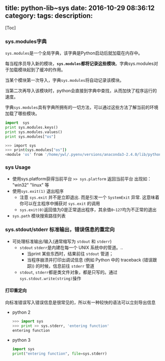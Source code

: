 title: python-lib~sys
date: 2016-10-29 08:36:12
category:
tags:
description:
---
[Toc]

### sys.modules字典

`sys.modules`是一个全局字典，该字典是Python启动后就加载在内存中。

每当程序员导入新的模块，**`sys.modules`都将记录这些模块**。字典sys.modules对于加载模块起到了缓冲的作用。

当某个模块第一次导入，字典`sys.modules`将自动记录该模块。

当第二次再导入该模块时，python会直接到字典中查找，从而加快了程序运行的速度。

字典`sys.modules`具有字典所拥有的一切方法，可以通过这些方法了解当前的环境加载了哪些模块。

```python
import  sys
print sys.modules.keys()
print sys.modules.values()
print sys.modules["os"]
```
```bash
>>> import sys
>>> print(sys.modules["os"])
<module 'os' from '/home/ywl/.pyenv/versions/anaconda3-2.4.0/lib/python3.5/os.py'>
```

### sys Usage

*   使用sys.platform获得当前平台
    `>> sys.platform`  返回当前平台 出现如： "win32" "linux" 等
*   使用`sys.exit(1)` 退出程序
    * 注意 `sys.exit` 并不是立即退出. 而是引发一个 `SystemExit` 异常. 这意味着你可以在主程序中捕获对 `sys.exit` 的调用
    * `sys.exit(0)`返回值为0是正常退出程序，其余值`0~127`均为不正常的退出
*   `sys.path` 模块搜索路径列表

### sys.stdout/stderr 标准输出，错误信息的重定向
*   可处理标准输出/输入(通常缩写为 `stdout` 和 `stderr`) 
    *   `stdout` `stderr`是内建在每一个 UNIX 系统中的管道。..
        *   当print 某些东西时，结果前往 `stdout` 管道；
        *   当程序崩溃并打印出调试信息 (例如 Python 中的 traceback (错误跟踪)) 的时候，信息前往 `stderr` 管道
    *   `stdout`, `stderr`都是类文件对象，都是只写的。通过 `sys.stdout.write(string)`操作

#### 打印重定向

向标准错误写入错误信息是很常见的，所以有一种较快的语法可以立刻导出信息

*   python 2
    ```python
    >>> import sys
    >>> print >> sys.stderr, 'entering function'
    entering function 
    ```
*   python 3
    ```python
    import sys
    print("entering function", file=sys.stderr)
    ```


